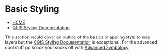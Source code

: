 # Basic Styling
* [HOME](../README.MD)
* [QGIS Styling Documentation](https://docs.qgis.org/testing/en/docs/training_manual/basic_map/symbology.html)<br>

This section would cover an outline of the basics of appling style to map layers but the [QGIS Styling Documentation](https://docs.qgis.org/testing/en/docs/training_manual/basic_map/symbology.html) is exceptional. For the advanced cool stuff go knock your socks off with [Advanced Symbology](advanced-symbology.md)
